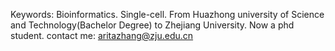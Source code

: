 Keywords: Bioinformatics. Single-cell. 
From Huazhong university of Science and Technology(Bachelor Degree) to Zhejiang University. Now a phd student.
contact me: aritazhang@zju.edu.cn
